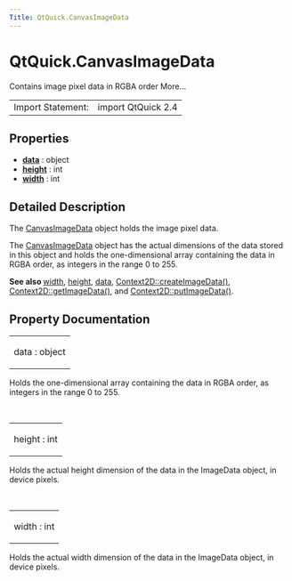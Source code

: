 ```yaml
---
Title: QtQuick.CanvasImageData
---
```


# QtQuick.CanvasImageData

<span class="subtitle"></span>
<!-- $$$CanvasImageData-brief -->
<p>Contains image pixel data in RGBA order More...</p>
<!-- @@@CanvasImageData -->
<table class="alignedsummary">
<tr><td class="memItemLeft rightAlign topAlign"> Import Statement:</td><td class="memItemRight bottomAlign"> import QtQuick 2.4</td></tr></table><ul>
</ul>
<h2 id="properties">Properties</h2>
<ul>
<li class="fn"><b><b><a href="#data-prop">data</a></b></b> : object</li>
<li class="fn"><b><b><a href="#height-prop">height</a></b></b> : int</li>
<li class="fn"><b><b><a href="#width-prop">width</a></b></b> : int</li>
</ul>
<!-- $$$CanvasImageData-description -->
<h2 id="details">Detailed Description</h2>
</p>
<p>The <a href="index.html">CanvasImageData</a> object holds the image pixel data.</p>
<p>The <a href="index.html">CanvasImageData</a> object has the actual dimensions of the data stored in this object and holds the one-dimensional array containing the data in RGBA order, as integers in the range 0 to 255.</p>
<p><b>See also </b><a href="#width-prop">width</a>, <a href="#height-prop">height</a>, <a href="#data-prop">data</a>, <a href="QtQuick.Context2D.md#createImageData-method">Context2D::createImageData()</a>, <a href="QtQuick.Context2D.md#getImageData-method">Context2D::getImageData()</a>, and <a href="QtQuick.Context2D.md#putImageData-method">Context2D::putImageData()</a>.</p>
<!-- @@@CanvasImageData -->
<h2>Property Documentation</h2>
<!-- $$$data -->
<table class="qmlname"><tr valign="top" id="data-prop"><td class="tblQmlPropNode"><p><span class="name">data</span> : <span class="type">object</span></p></td></tr></table><p>Holds the one-dimensional array containing the data in RGBA order, as integers in the range 0 to 255.</p>
<!-- @@@data -->
<br/>
<!-- $$$height -->
<table class="qmlname"><tr valign="top" id="height-prop"><td class="tblQmlPropNode"><p><span class="name">height</span> : <span class="type">int</span></p></td></tr></table><p>Holds the actual height dimension of the data in the ImageData object, in device pixels.</p>
<!-- @@@height -->
<br/>
<!-- $$$width -->
<table class="qmlname"><tr valign="top" id="width-prop"><td class="tblQmlPropNode"><p><span class="name">width</span> : <span class="type">int</span></p></td></tr></table><p>Holds the actual width dimension of the data in the ImageData object, in device pixels.</p>
<!-- @@@width -->
<br/>
